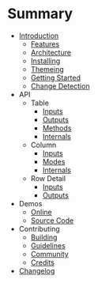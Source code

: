 # Summary

* [Introduction](README.md)
   * [Features](introduction/features.md)
   * [Architecture](introduction/architecture.md)
   * [Installing](introduction/installing.md)
   * [Themeing](introduction/themes.md)
   * [Getting Started](introduction/getting-started.md)
   * [Change Detection](introduction/cd.md)
* API
   * Table
      * [Inputs](api/table/inputs.md)
      * [Outputs](api/table/outputs.md)
      * [Methods](api/table/methods.md)
      * [Internals](api/table/internals.md)
   * Column
      * [Inputs](api/column/inputs.md)
      * [Modes](api/column/modes.md)
      * [Internals](api/column/internals.md)
   * Row Detail
      * [Inputs](api/detail/inputs.md)
      * [Outputs](api/detail/outputs.md)
* Demos
    * [Online](http://swimlane.github.io/ngx-datatable/)
    * [Source Code](https://github.com/swimlane/ngx-datatable/tree/master/demo)
* Contributing
   * [Building](contributing/building.md)
   * [Guidelines](contributing/guidelines.md)
   * [Community](contributing/community.md)
   * [Credits](contributing/credits.md)
* [Changelog](changelog.md)
